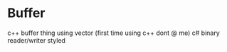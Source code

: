 # Buffer
c++ buffer thing using vector (first time using c++ dont @ me)
c# binary reader/writer styled
